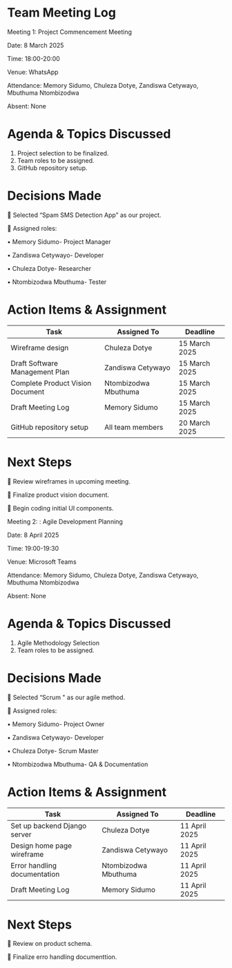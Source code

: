 # Team Meeting Log

Meeting 1: Project Commencement Meeting

Date: 8 March 2025

Time: 18:00-20:00

Venue: WhatsApp

Attendance: Memory Sidumo, Chuleza Dotye, Zandiswa Cetywayo, Mbuthuma Ntombizodwa

Absent: None

# Agenda & Topics Discussed

1.	Project selection to be finalized.
2.	Team roles to be assigned.
3.	GitHub repository setup.

# Decisions Made

	Selected “Spam SMS Detection App” as our project.

	Assigned roles:

•	Memory Sidumo- Project Manager

•	Zandiswa Cetywayo- Developer

•	Chuleza Dotye- Researcher

•	Ntombizodwa Mbuthuma- Tester

# Action Items & Assignment

| Task | Assigned To | Deadline |
|-----------|----------------------|------------|
| Wireframe design | Chuleza Dotye | 15 March 2025 |
| Draft Software Management Plan | Zandiswa Cetywayo | 15 March 2025 |
| Complete Product Vision Document | Ntombizodwa Mbuthuma | 15 March 2025 |
| Draft Meeting Log | Memory Sidumo | 15 March 2025 |
| GitHub repository setup | All team members | 20 March 2025 |


# Next Steps

	Review wireframes in upcoming meeting.

	Finalize product vision document.

	Begin coding initial UI components.


Meeting 2: : Agile Development Planning

Date: 8 April 2025

Time: 19:00-19:30

Venue: Microsoft Teams

Attendance: Memory Sidumo, Chuleza Dotye, Zandiswa Cetywayo, Mbuthuma Ntombizodwa

Absent: None

# Agenda & Topics Discussed

1.  Agile Methodology Selection 
2.	Team roles to be assigned.

# Decisions Made

	Selected “Scrum " as our agile method.

	Assigned roles:

•	Memory Sidumo- Project Owner

•	Zandiswa Cetywayo- Developer

•	Chuleza Dotye- Scrum Master

•	Ntombizodwa Mbuthuma- QA & Documentation

# Action Items & Assignment

| Task | Assigned To | Deadline |
|-----------|----------------------|------------|
| Set up backend Django server | Chuleza Dotye | 11 April 2025 |
| Design home page wireframe  | Zandiswa Cetywayo | 11 April 2025 |
| Error handling documentation | Ntombizodwa Mbuthuma |11 April 2025 |
| Draft Meeting Log | Memory Sidumo | 11 April 2025 |


# Next Steps

	Review on product schema.

	Finalize erro handling documenttion.
